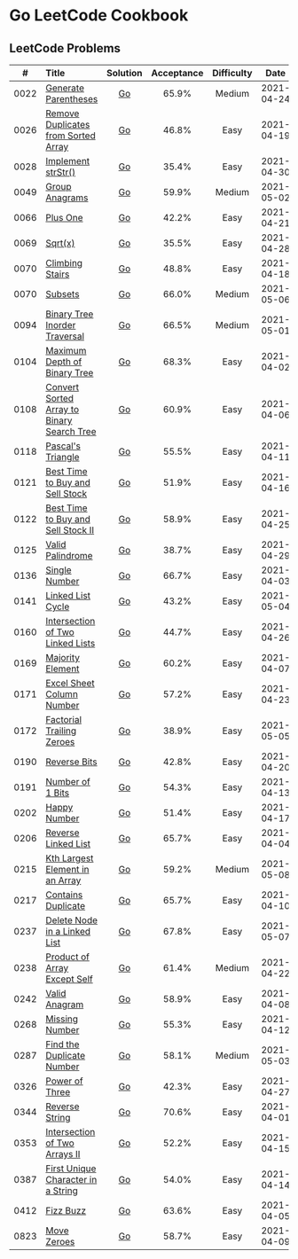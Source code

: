 # Go LeetCode Cookbook

## LeetCode Problems

|  #   | Title                                                                                                                  |                                                      Solution                                                      | Acceptance | Difficulty |    Date    | Frequency |
| :--: | :--------------------------------------------------------------------------------------------------------------------- | :----------------------------------------------------------------------------------------------------------------: | :--------: | :--------: | :--------: | :-------: |
| 0022 | [Generate Parentheses](https://leetcode.com/problems/generate-parentheses)                                             |        [Go](https://github.com/pfowenli/go-leetcode-cookbook/tree/main/leetcode/0022.generate-parentheses)         |   65.9%    |   Medium   | 2021-04-24 |           |
| 0026 | [Remove Duplicates from Sorted Array](https://leetcode.com/problems/remove-duplicates-from-sorted-array)               | [Go](https://github.com/pfowenli/go-leetcode-cookbook/tree/main/leetcode/0026.remove-duplicates-from-sorted-array) |   46.8%    |    Easy    | 2021-04-19 |           |
| 0028 | [Implement strStr()](https://leetcode.com/problems/implement-strstr)                                                   |          [Go](https://github.com/pfowenli/go-leetcode-cookbook/tree/main/leetcode/0028.implement-strstr)           |   35.4%    |    Easy    | 2021-04-30 |           |
| 0049 | [Group Anagrams](https://leetcode.com/problems/group-anagrams)                                                         |           [Go](https://github.com/pfowenli/go-leetcode-cookbook/tree/main/leetcode/0049.group-anagrams)            |   59.9%    |   Medium   | 2021-05-02 |           |
| 0066 | [Plus One](https://leetcode.com/problems/plus-one)                                                                     |              [Go](https://github.com/pfowenli/go-leetcode-cookbook/tree/main/leetcode/0066.plus-one)               |   42.2%    |    Easy    | 2021-04-21 |           |
| 0069 | [Sqrt(x)](https://leetcode.com/problems/sqrtx)                                                                         |                [Go](https://github.com/pfowenli/go-leetcode-cookbook/tree/main/leetcode/0069.sqrtx)                |   35.5%    |    Easy    | 2021-04-28 |           |
| 0070 | [Climbing Stairs](https://leetcode.com/problems/climbing-stairs)                                                       |           [Go](https://github.com/pfowenli/go-leetcode-cookbook/tree/main/leetcode/0070.climbing-stairs)           |   48.8%    |    Easy    | 2021-04-18 |           |
| 0070 | [Subsets](https://leetcode.com/problems/subsets)                                                                       |               [Go](https://github.com/pfowenli/go-leetcode-cookbook/tree/main/leetcode/0078.subsets)               |   66.0%    |   Medium   | 2021-05-06 |           |
| 0094 | [Binary Tree Inorder Traversal](https://leetcode.com/problems/binary-tree-inorder-traversal)                           |    [Go](https://github.com/pfowenli/go-leetcode-cookbook/tree/main/leetcode/0094.binary-tree-inorder-traversal)    |   66.5%    |   Medium   | 2021-05-01 |           |
| 0104 | [Maximum Depth of Binary Tree](https://leetcode.com/problems/maximum-depth-of-binary-tree)                             |    [Go](https://github.com/pfowenli/go-leetcode-cookbook/tree/main/leetcode/0104.maximum-depth-of-binary-tree)     |   68.3%    |    Easy    | 2021-04-02 |           |
| 0108 | [Convert Sorted Array to Binary Search Tree](https://leetcode.com/problems/convert-sorted-array-to-binary-search-tree) | [Go](https://github.com/pfowenli/go-leetcode-cookbook/tree/main/leetcode/0108.convert-sorted-array-to-binary-tree) |   60.9%    |    Easy    | 2021-04-06 |           |
| 0118 | [Pascal's Triangle](https://leetcode.com/problems/pascals-triangle)                                                    |          [Go](https://github.com/pfowenli/go-leetcode-cookbook/tree/main/leetcode/0118.pascals-triangle)           |   55.5%    |    Easy    | 2021-04-11 |           |
| 0121 | [Best Time to Buy and Sell Stock](https://leetcode.com/problems/best-time-to-buy-and-sell-stock)                       |   [Go](https://github.com/pfowenli/go-leetcode-cookbook/tree/main/leetcode/0121.best-time-to-buy-and-sell-stock)   |   51.9%    |    Easy    | 2021-04-16 |           |
| 0122 | [Best Time to Buy and Sell Stock II](https://leetcode.com/problems/best-time-to-buy-and-sell-stock-ii)                 | [Go](https://github.com/pfowenli/go-leetcode-cookbook/tree/main/leetcode/0122.best-time-to-buy-and-sell-stock-ii)  |   58.9%    |    Easy    | 2021-04-25 |           |
| 0125 | [Valid Palindrome](https://leetcode.com/problems/valid-padlindrome)                                                    |          [Go](https://github.com/pfowenli/go-leetcode-cookbook/tree/main/leetcode/0125.valid-padlindrome)          |   38.7%    |    Easy    | 2021-04-29 |           |
| 0136 | [Single Number](https://leetcode.com/problems/single-number)                                                           |            [Go](https://github.com/pfowenli/go-leetcode-cookbook/tree/main/leetcode/0136.single-number)            |   66.7%    |    Easy    | 2021-04-03 |           |
| 0141 | [Linked List Cycle](https://leetcode.com/problems/linked-list-cycle)                                                   |          [Go](https://github.com/pfowenli/go-leetcode-cookbook/tree/main/leetcode/0141.linked-list-cycle)          |   43.2%    |    Easy    | 2021-05-04 |           |
| 0160 | [Intersection of Two Linked Lists](https://leetcode.com/problems/intersection-of-two-linked-lists)                     |  [Go](https://github.com/pfowenli/go-leetcode-cookbook/tree/main/leetcode/0160.intersection-of-two-linked-lists)   |   44.7%    |    Easy    | 2021-04-26 |           |
| 0169 | [Majority Element](https://leetcode.com/problems/majority-element)                                                     |          [Go](https://github.com/pfowenli/go-leetcode-cookbook/tree/main/leetcode/0169.majority-element)           |   60.2%    |    Easy    | 2021-04-07 |           |
| 0171 | [Excel Sheet Column Number](https://leetcode.com/problems/excel-sheet-column-number)                                   |      [Go](https://github.com/pfowenli/go-leetcode-cookbook/tree/main/leetcode/0171.excel-sheet-column-number)      |   57.2%    |    Easy    | 2021-04-23 |           |
| 0172 | [Factorial Trailing Zeroes](https://leetcode.com/problems/factorial-trailing-zeroes)                                   |      [Go](https://github.com/pfowenli/go-leetcode-cookbook/tree/main/leetcode/0172.factorial-trailing-zeroes)      |   38.9%    |    Easy    | 2021-05-05 |           |
| 0190 | [Reverse Bits](https://leetcode.com/problems/reverse-bits)                                                             |            [Go](https://github.com/pfowenli/go-leetcode-cookbook/tree/main/leetcode/0190.reverse-bits)             |   42.8%    |    Easy    | 2021-04-20 |           |
| 0191 | [Number of 1 Bits](https://leetcode.com/problems/number-of-1-bits)                                                     |          [Go](https://github.com/pfowenli/go-leetcode-cookbook/tree/main/leetcode/0191.number-of-1-bits)           |   54.3%    |    Easy    | 2021-04-13 |           |
| 0202 | [Happy Number](https://leetcode.com/problems/happy-number)                                                             |            [Go](https://github.com/pfowenli/go-leetcode-cookbook/tree/main/leetcode/0202.happy-number)             |   51.4%    |    Easy    | 2021-04-17 |           |
| 0206 | [Reverse Linked List](https://leetcode.com/problems/reverse-linked-list)                                               |         [Go](https://github.com/pfowenli/go-leetcode-cookbook/tree/main/leetcode/0206.reverse-linked-list)         |   65.7%    |    Easy    | 2021-04-04 |           |
| 0215 | [Kth Largest Element in an Array](https://leetcode.com/problems/kth-largest-element-in-an-array)                       |   [Go](https://github.com/pfowenli/go-leetcode-cookbook/tree/main/leetcode/0215.kth-largest-element-in-an-array)   |   59.2%    |   Medium   | 2021-05-08 |           |
| 0217 | [Contains Duplicate](https://leetcode.com/problems/contains-duplicate)                                                 |         [Go](https://github.com/pfowenli/go-leetcode-cookbook/tree/main/leetcode/0217.contains-duplicates)         |   65.7%    |    Easy    | 2021-04-10 |           |
| 0237 | [Delete Node in a Linked List](https://leetcode.com/problems/delete-node-in-a-linked-list)                             |    [Go](https://github.com/pfowenli/go-leetcode-cookbook/tree/main/leetcode/0237.delete-node-in-a-linked-list)     |   67.8%    |    Easy    | 2021-05-07 |           |
| 0238 | [Product of Array Except Self](https://leetcode.com/problems/product-of-array-except-self)                             |    [Go](https://github.com/pfowenli/go-leetcode-cookbook/tree/main/leetcode/0238.product-of-array-except-self)     |   61.4%    |   Medium   | 2021-04-22 |           |
| 0242 | [Valid Anagram](https://leetcode.com/problems/valid-anagram)                                                           |            [Go](https://github.com/pfowenli/go-leetcode-cookbook/tree/main/leetcode/0242.valid-anagram)            |   58.9%    |    Easy    | 2021-04-08 |           |
| 0268 | [Missing Number](https://leetcode.com/problems/missing-number)                                                         |           [Go](https://github.com/pfowenli/go-leetcode-cookbook/tree/main/leetcode/0268.missing-number)            |   55.3%    |    Easy    | 2021-04-12 |           |
| 0287 | [Find the Duplicate Number](https://leetcode.com/problems/find-the-duplicate-number)                                   |      [Go](https://github.com/pfowenli/go-leetcode-cookbook/tree/main/leetcode/0287.find-the-duplicate-number)      |   58.1%    |   Medium   | 2021-05-03 |           |
| 0326 | [Power of Three](https://leetcode.com/problems/power-of-three)                                                         |           [Go](https://github.com/pfowenli/go-leetcode-cookbook/tree/main/leetcode/0326.power-of-three)            |   42.3%    |    Easy    | 2021-04-27 |           |
| 0344 | [Reverse String](https://leetcode.com/problems/reverse-string)                                                         |           [Go](https://github.com/pfowenli/go-leetcode-cookbook/tree/main/leetcode/0344.reverse-string)            |   70.6%    |    Easy    | 2021-04-01 |           |
| 0353 | [Intersection of Two Arrays II](https://leetcode.com/problems/intersection-of-two-arrays-ii)                           |    [Go](https://github.com/pfowenli/go-leetcode-cookbook/tree/main/leetcode/0350.intersection-of-two-arrays-ii)    |   52.2%    |    Easy    | 2021-04-15 |           |
| 0387 | [First Unique Character in a String](https://leetcode.com/problems/first-unique-character-in-a-string)                 | [Go](https://github.com/pfowenli/go-leetcode-cookbook/tree/main/leetcode/0387.first-unique-character-in-a-string)  |   54.0%    |    Easy    | 2021-04-14 |           |
| 0412 | [Fizz Buzz](https://leetcode.com/problems/fizz-buzz)                                                                   |              [Go](https://github.com/pfowenli/go-leetcode-cookbook/tree/main/leetcode/0412.fizz-buzz)              |   63.6%    |    Easy    | 2021-04-05 |           |
| 0823 | [Move Zeroes](https://leetcode.com/problems/move-zeroes)                                                               |             [Go](https://github.com/pfowenli/go-leetcode-cookbook/tree/main/leetcode/0823.move-zeros)              |   58.7%    |    Easy    | 2021-04-09 |           |
